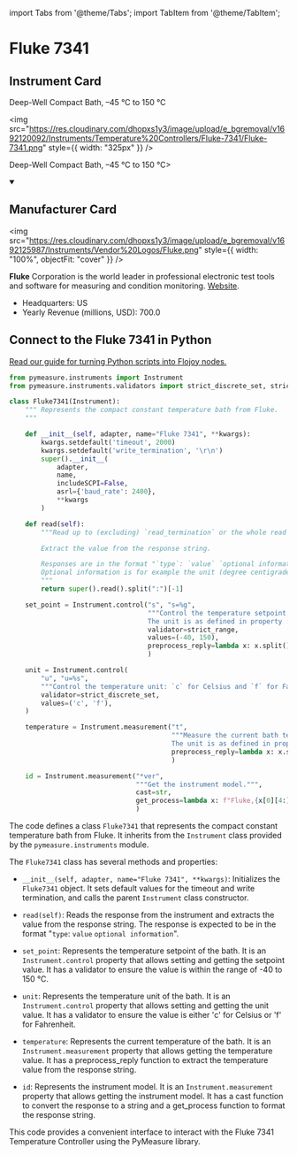 
import Tabs from '@theme/Tabs';
import TabItem from '@theme/TabItem';

# Fluke 7341

## Instrument Card

<div className="flex">

<div>

Deep-Well Compact Bath, –45 °C to 150 °C

</div>

<img src="https://res.cloudinary.com/dhopxs1y3/image/upload/e_bgremoval/v1692120092/Instruments/Temperature%20Controllers/Fluke-7341/Fluke-7341.png" style={{ width: "325px" }} />

</div>

Deep-Well Compact Bath, –45 °C to 150 °C>

<details open>
<summary><h2>Manufacturer Card</h2></summary>

<img src="https://res.cloudinary.com/dhopxs1y3/image/upload/e_bgremoval/v1692125987/Instruments/Vendor%20Logos/Fluke.png" style={{ width: "100%", objectFit: "cover" }} />

**Fluke** Corporation is the world leader in professional electronic test tools and software for measuring and condition monitoring. <a href="https://us.flukecal.com/">Website</a>.

<ul>
  <li>Headquarters: US</li>
  <li>Yearly Revenue (millions, USD): 700.0</li>
</ul>
</details>

## Connect to the Fluke 7341 in Python

[Read our guide for turning Python scripts into Flojoy nodes.](https://docs.flojoy.ai/custom-nodes/creating-custom-node/)


<Tabs>
<TabItem value="Pymeasure" label="Pymeasure">

```python
from pymeasure.instruments import Instrument
from pymeasure.instruments.validators import strict_discrete_set, strict_range

class Fluke7341(Instrument):
    """ Represents the compact constant temperature bath from Fluke.
    """

    def __init__(self, adapter, name="Fluke 7341", **kwargs):
        kwargs.setdefault('timeout', 2000)
        kwargs.setdefault('write_termination', '\r\n')
        super().__init__(
            adapter,
            name,
            includeSCPI=False,
            asrl={'baud_rate': 2400},
            **kwargs
        )

    def read(self):
        """Read up to (excluding) `read_termination` or the whole read buffer.

        Extract the value from the response string.

        Responses are in the format "`type`: `value` `optional information`".
        Optional information is for example the unit (degree centigrade or Fahrenheit).
        """
        return super().read().split(":")[-1]

    set_point = Instrument.control("s", "s=%g",
                                   """Control the temperature setpoint (float from -40 to 150 °C)
                                   The unit is as defined in property :attr:`~.unit`.""",
                                   validator=strict_range,
                                   values=(-40, 150),
                                   preprocess_reply=lambda x: x.split()[0],
                                   )

    unit = Instrument.control(
        "u", "u=%s",
        """Control the temperature unit: `c` for Celsius and `f` for Fahrenheit`.""",
        validator=strict_discrete_set,
        values=('c', 'f'),
    )

    temperature = Instrument.measurement("t",
                                         """Measure the current bath temperature.
                                         The unit is as defined in property :attr:`unit`.""",
                                         preprocess_reply=lambda x: x.split()[0],
                                         )

    id = Instrument.measurement("*ver",
                                """Get the instrument model.""",
                                cast=str,
                                get_process=lambda x: f"Fluke,{x[0][4:]},NA,{x[1]}",
                                )
```

The code defines a class `Fluke7341` that represents the compact constant temperature bath from Fluke. It inherits from the `Instrument` class provided by the `pymeasure.instruments` module.

The `Fluke7341` class has several methods and properties:

- `__init__(self, adapter, name="Fluke 7341", **kwargs)`: Initializes the `Fluke7341` object. It sets default values for the timeout and write termination, and calls the parent `Instrument` class constructor.

- `read(self)`: Reads the response from the instrument and extracts the value from the response string. The response is expected to be in the format "`type`: `value` `optional information`".

- `set_point`: Represents the temperature setpoint of the bath. It is an `Instrument.control` property that allows setting and getting the setpoint value. It has a validator to ensure the value is within the range of -40 to 150 °C.

- `unit`: Represents the temperature unit of the bath. It is an `Instrument.control` property that allows setting and getting the unit value. It has a validator to ensure the value is either 'c' for Celsius or 'f' for Fahrenheit.

- `temperature`: Represents the current temperature of the bath. It is an `Instrument.measurement` property that allows getting the temperature value. It has a preprocess_reply function to extract the temperature value from the response string.

- `id`: Represents the instrument model. It is an `Instrument.measurement` property that allows getting the instrument model. It has a cast function to convert the response to a string and a get_process function to format the response string.

This code provides a convenient interface to interact with the Fluke 7341 Temperature Controller using the PyMeasure library.

</TabItem>
</Tabs>
